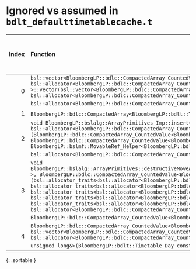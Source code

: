 # Ignored vs assumed in `bdlt_defaulttimetablecache.t`

<script src="../sorttable.js"></script>

|   Index | Function                                                                                                                                                                                                                                                                                                                                                                                                                                                                                                                                                                                                                                                                                                                                                                                                                                                                                                                                                                                                                                                                                                                                                                                                              |   Difference in number of lines |   Function size difference in bytes |   Number of lines in assumed build | Number of bytes in assumed build   |   Number of lines in ignored build | Number of bytes in ignored build   |
|--------:|:----------------------------------------------------------------------------------------------------------------------------------------------------------------------------------------------------------------------------------------------------------------------------------------------------------------------------------------------------------------------------------------------------------------------------------------------------------------------------------------------------------------------------------------------------------------------------------------------------------------------------------------------------------------------------------------------------------------------------------------------------------------------------------------------------------------------------------------------------------------------------------------------------------------------------------------------------------------------------------------------------------------------------------------------------------------------------------------------------------------------------------------------------------------------------------------------------------------------|--------------------------------:|------------------------------------:|-----------------------------------:|:-----------------------------------|-----------------------------------:|:-----------------------------------|
|       0 | `bsl::vector<BloombergLP::bdlc::CompactedArray_CountedValue<BloombergLP::bdlt::Timetable_Day>, bsl::allocator<BloombergLP::bdlc::CompactedArray_CountedValue<BloombergLP::bdlt::Timetable_Day> > >::vector(bsl::vector<BloombergLP::bdlc::CompactedArray_CountedValue<BloombergLP::bdlt::Timetable_Day>, bsl::allocator<BloombergLP::bdlc::CompactedArray_CountedValue<BloombergLP::bdlt::Timetable_Day> > > const&, bsl::allocator<BloombergLP::bdlc::CompactedArray_CountedValue<BloombergLP::bdlt::Timetable_Day> > const&)` <sup>\[[Assumed](0-assume)\], \[[Ignored](0-none)\], \[[Diff](0.diff.html)\]                                                                                                                                                                                                                                                                                                                                                                                                                                                                                                                                                                                                          |                              -6 |                                 -16 |                                352 | 4,233,888                          |                                368 | 4,233,920                          |
|       1 | `BloombergLP::bdlc::CompactedArray<BloombergLP::bdlt::Timetable_Day>::increment(BloombergLP::bdlt::Timetable_Day const&, unsigned long)` <sup>\[[Assumed](1-assume)\], \[[Ignored](1-none)\], \[[Diff](1.diff.html)\]                                                                                                                                                                                                                                                                                                                                                                                                                                                                                                                                                                                                                                                                                                                                                                                                                                                                                                                                                                                                 |                              -9 |                                 -48 |                                672 | 4,234,240                          |                                720 | 4,234,288                          |
|       2 | `void BloombergLP::bslalg::ArrayPrimitives_Imp::insert<BloombergLP::bdlc::CompactedArray_CountedValue<BloombergLP::bdlt::Timetable_Day>, bsl::allocator<BloombergLP::bdlc::CompactedArray_CountedValue<BloombergLP::bdlt::Timetable_Day> > >(BloombergLP::bdlc::CompactedArray_CountedValue<BloombergLP::bdlt::Timetable_Day>*, BloombergLP::bdlc::CompactedArray_CountedValue<BloombergLP::bdlt::Timetable_Day>*, BloombergLP::bslmf::MovableRef_Helper<BloombergLP::bdlc::CompactedArray_CountedValue<BloombergLP::bdlt::Timetable_Day> >::type, bsl::allocator<BloombergLP::bdlc::CompactedArray_CountedValue<BloombergLP::bdlt::Timetable_Day> >, BloombergLP::bslmf::MetaInt<0>*)` <sup>\[[Assumed](2-assume)\], \[[Ignored](2-none)\], \[[Diff](2.diff.html)\]                                                                                                                                                                                                                                                                                                                                                                                                                                                  |                             -14 |                                 -64 |                                304 | 4,237,696                          |                                368 | 4,237,952                          |
|       3 | `void BloombergLP::bslalg::ArrayPrimitives::destructiveMoveAndEmplace<bsl::allocator<BloombergLP::bdlc::CompactedArray_CountedValue<BloombergLP::bdlt::Timetable_Day> >, BloombergLP::bdlc::CompactedArray_CountedValue<BloombergLP::bdlt::Timetable_Day> >(bsl::allocator_traits<bsl::allocator<BloombergLP::bdlc::CompactedArray_CountedValue<BloombergLP::bdlt::Timetable_Day> > >::pointer, bsl::allocator_traits<bsl::allocator<BloombergLP::bdlc::CompactedArray_CountedValue<BloombergLP::bdlt::Timetable_Day> > >::pointer*, bsl::allocator_traits<bsl::allocator<BloombergLP::bdlc::CompactedArray_CountedValue<BloombergLP::bdlt::Timetable_Day> > >::pointer, bsl::allocator_traits<bsl::allocator<BloombergLP::bdlc::CompactedArray_CountedValue<BloombergLP::bdlt::Timetable_Day> > >::pointer, bsl::allocator_traits<bsl::allocator<BloombergLP::bdlc::CompactedArray_CountedValue<BloombergLP::bdlt::Timetable_Day> > >::pointer, bsl::allocator<BloombergLP::bdlc::CompactedArray_CountedValue<BloombergLP::bdlt::Timetable_Day> >, BloombergLP::bdlc::CompactedArray_CountedValue<BloombergLP::bdlt::Timetable_Day>&&)` <sup>\[[Assumed](3-assume)\], \[[Ignored](3-none)\], \[[Diff](3.diff.html)\] |                             -20 |                                 -80 |                                720 | 4,236,976                          |                                800 | 4,237,152                          |
|       4 | `BloombergLP::bdlc::CompactedArray_CountedValue<BloombergLP::bdlt::Timetable_Day>& bsl::vector<BloombergLP::bdlc::CompactedArray_CountedValue<BloombergLP::bdlt::Timetable_Day>, bsl::allocator<BloombergLP::bdlc::CompactedArray_CountedValue<BloombergLP::bdlt::Timetable_Day> > >::emplace_back<BloombergLP::bdlt::Timetable_Day const&, unsigned long&>(BloombergLP::bdlt::Timetable_Day const&, unsigned long&)` <sup>\[[Assumed](4-assume)\], \[[Ignored](4-none)\], \[[Diff](4.diff.html)\]                                                                                                                                                                                                                                                                                                                                                                                                                                                                                                                                                                                                                                                                                                                    |                             -25 |                                 -80 |                                800 | 4,235,184                          |                                880 | 4,235,280                          |
{: .sortable }
